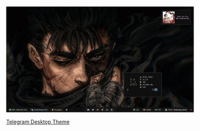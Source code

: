 ![desktop images](screenshots/guts.png)

[Telegram Desktop Theme](https://t.me/addtheme/Moutain_sauce)
